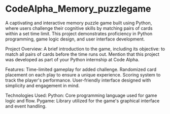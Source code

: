 # CodeAlpha_Memory_puzzlegame
A captivating and interactive memory puzzle game built using Python, where users challenge their cognitive skills by matching pairs of cards within a set time limit. This project demonstrates proficiency in Python programming, game logic design, and user interface development.

Project Overview:
A brief introduction to the game, including its objective: to match all pairs of cards before the time runs out.
Mention that this project was developed as part of your Python internship at Code Alpha.

Features:
Time-limited gameplay for added challenge.
Randomized card placement on each play to ensure a unique experience.
Scoring system to track the player's performance.
User-friendly interface designed with simplicity and engagement in mind.

Technologies Used:
Python: Core programming language used for game logic and flow.
Pygame: Library utilized for the game's graphical interface and event handling.
